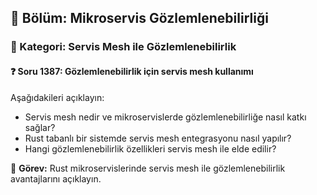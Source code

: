 ## 📘 Bölüm: Mikroservis Gözlemlenebilirliği
### 🔹 Kategori: Servis Mesh ile Gözlemlenebilirlik
#### ❓ Soru 1387: Gözlemlenebilirlik için servis mesh kullanımı

Aşağıdakileri açıklayın:

- Servis mesh nedir ve mikroservislerde gözlemlenebilirliğe nasıl katkı sağlar?
- Rust tabanlı bir sistemde servis mesh entegrasyonu nasıl yapılır?
- Hangi gözlemlenebilirlik özellikleri servis mesh ile elde edilir?

🔧 **Görev:** Rust mikroservislerinde servis mesh ile gözlemlenebilirlik avantajlarını açıklayın.
